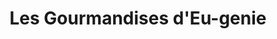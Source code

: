 ---
title: "Les Gourmandises d'Eu-genie"
url: /cachan/les-gourmandises-deu-genie/
shop: boulangerie
---